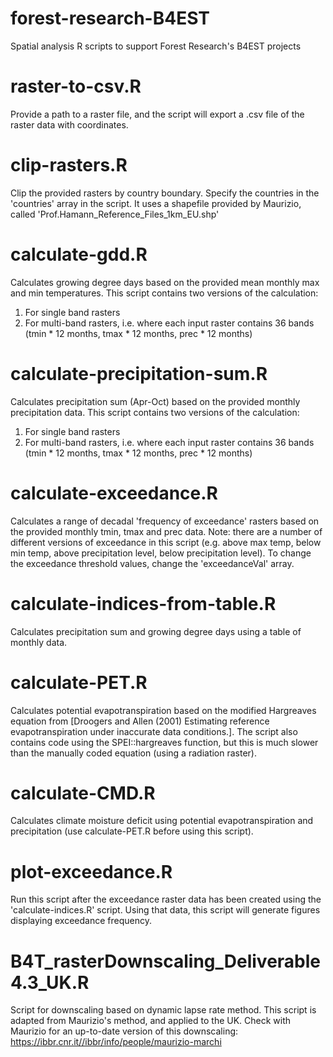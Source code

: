 # forest-research-B4EST
Spatial analysis R scripts to support Forest Research's B4EST projects


# raster-to-csv.R
Provide a path to a raster file, and the script will export a .csv file of the raster data with coordinates.


# clip-rasters.R
Clip the provided rasters by country boundary. Specify the countries in the 'countries' array in the script. It uses a shapefile provided by Maurizio, called 'Prof.Hamann_Reference_Files_1km_EU.shp'


# calculate-gdd.R
Calculates growing degree days based on the provided mean monthly max and min temperatures. This script contains two versions of the calculation:
1. For single band rasters
2. For multi-band rasters, i.e. where each input raster contains 36 bands (tmin * 12 months, tmax * 12 months, prec * 12 months)


# calculate-precipitation-sum.R
Calculates precipitation sum (Apr-Oct) based on the provided monthly precipitation data. This script contains two versions of the calculation:
1. For single band rasters
2. For multi-band rasters, i.e. where each input raster contains 36 bands (tmin * 12 months, tmax * 12 months, prec * 12 months)


# calculate-exceedance.R
Calculates a range of decadal 'frequency of exceedance' rasters based on the provided monthly tmin, tmax and prec data. Note: there are a number of different versions of exceedance in this script (e.g. above max temp, below min temp, above precipitation level, below precipitation level). To change the exceedance threshold values, change the 'exceedanceVal' array.


# calculate-indices-from-table.R
Calculates precipitation sum and growing degree days using a table of monthly data.

# calculate-PET.R
Calculates potential evapotranspiration based on the modified Hargreaves equation from [Droogers and Allen (2001) Estimating reference evapotranspiration under inaccurate data conditions.]. The script also contains code using the SPEI::hargreaves function, but this is much slower than the manually coded equation (using a radiation raster).


# calculate-CMD.R
Calculates climate moisture deficit using potential evapotranspiration and precipitation (use calculate-PET.R before using this script).


# plot-exceedance.R
Run this script after the exceedance raster data has been created using the 'calculate-indices.R' script. Using that data, this script will generate figures displaying exceedance frequency.


# B4T_rasterDownscaling_Deliverable4.3_UK.R
Script for downscaling based on dynamic lapse rate method. This script is adapted from Maurizio's method, and applied to the UK. Check with Maurizio for an up-to-date version of this downscaling: https://ibbr.cnr.it//ibbr/info/people/maurizio-marchi